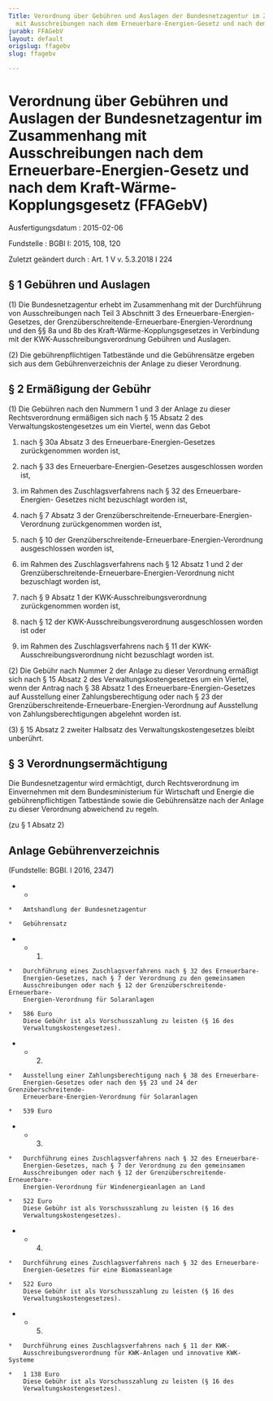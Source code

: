 ```yaml
---
Title: Verordnung über Gebühren und Auslagen der Bundesnetzagentur im Zusammenhang
  mit Ausschreibungen nach dem Erneuerbare-Energien-Gesetz und nach dem Kraft-Wärme-Kopplungsgesetz
jurabk: FFAGebV
layout: default
origslug: ffagebv
slug: ffagebv

---
```


# Verordnung über Gebühren und Auslagen der Bundesnetzagentur im Zusammenhang mit Ausschreibungen nach dem Erneuerbare-Energien-Gesetz und nach dem Kraft-Wärme-Kopplungsgesetz (FFAGebV)

Ausfertigungsdatum
:   2015-02-06

Fundstelle
:   BGBl I: 2015, 108, 120

Zuletzt geändert durch
:   Art. 1 V v. 5.3.2018 I 224


## § 1 Gebühren und Auslagen

(1) Die Bundesnetzagentur erhebt im Zusammenhang mit der Durchführung
von Ausschreibungen nach Teil 3 Abschnitt 3 des Erneuerbare-Energien-
Gesetzes, der Grenzüberschreitende-Erneuerbare-Energien-Verordnung und
den §§ 8a und 8b des Kraft-Wärme-Kopplungsgesetzes in Verbindung mit
der KWK-Ausschreibungsverordnung Gebühren und Auslagen.

(2) Die gebührenpflichtigen Tatbestände und die Gebührensätze ergeben
sich aus dem Gebührenverzeichnis der Anlage zu dieser Verordnung.


## § 2 Ermäßigung der Gebühr

(1) Die Gebühren nach den Nummern 1 und 3 der Anlage zu dieser
Rechtsverordnung ermäßigen sich nach § 15 Absatz 2 des
Verwaltungskostengesetzes um ein Viertel, wenn das Gebot

1.  nach § 30a Absatz 3 des Erneuerbare-Energien-Gesetzes zurückgenommen
    worden ist,


2.  nach § 33 des Erneuerbare-Energien-Gesetzes ausgeschlossen worden ist,


3.  im Rahmen des Zuschlagsverfahrens nach § 32 des Erneuerbare-Energien-
    Gesetzes nicht bezuschlagt worden ist,


4.  nach § 7 Absatz 3 der Grenzüberschreitende-Erneuerbare-Energien-
    Verordnung zurückgenommen worden ist,


5.  nach § 10 der Grenzüberschreitende-Erneuerbare-Energien-Verordnung
    ausgeschlossen worden ist,


6.  im Rahmen des Zuschlagsverfahrens nach § 12 Absatz 1 und 2 der
    Grenzüberschreitende-Erneuerbare-Energien-Verordnung nicht bezuschlagt
    worden ist,


7.  nach § 9 Absatz 1 der KWK-Ausschreibungsverordnung zurückgenommen
    worden ist,


8.  nach § 12 der KWK-Ausschreibungsverordnung ausgeschlossen worden ist
    oder


9.  im Rahmen des Zuschlagsverfahrens nach § 11 der KWK-
    Ausschreibungsverordnung nicht bezuschlagt worden ist.




(2) Die Gebühr nach Nummer 2 der Anlage zu dieser Verordnung ermäßigt
sich nach § 15 Absatz 2 des Verwaltungskostengesetzes um ein Viertel,
wenn der Antrag nach § 38 Absatz 1 des Erneuerbare-Energien-Gesetzes
auf Ausstellung einer Zahlungsberechtigung oder nach § 23 der
Grenzüberschreitende-Erneuerbare-Energien-Verordnung auf Ausstellung
von Zahlungsberechtigungen abgelehnt worden ist.

(3) § 15 Absatz 2 zweiter Halbsatz des Verwaltungskostengesetzes
bleibt unberührt.


## § 3 Verordnungsermächtigung

Die Bundesnetzagentur wird ermächtigt, durch Rechtsverordnung im
Einvernehmen mit dem Bundesministerium für Wirtschaft und Energie die
gebührenpflichtigen Tatbestände sowie die Gebührensätze nach der
Anlage zu dieser Verordnung abweichend zu regeln.

(zu § 1 Absatz 2)

## Anlage Gebührenverzeichnis

(Fundstelle: BGBl. I 2016, 2347)


*    *
    *   Amtshandlung der Bundesnetzagentur

    *   Gebührensatz


*    *   1.

    *   Durchführung eines Zuschlagsverfahrens nach § 32 des Erneuerbare-
        Energien-Gesetzes, nach § 7 der Verordnung zu den gemeinsamen
        Ausschreibungen oder nach § 12 der Grenzüberschreitende-Erneuerbare-
        Energien-Verordnung für Solaranlagen

    *   586 Euro
        Diese Gebühr ist als Vorschusszahlung zu leisten (§ 16 des
        Verwaltungskostengesetzes).


*    *   2.

    *   Ausstellung einer Zahlungsberechtigung nach § 38 des Erneuerbare-
        Energien-Gesetzes oder nach den §§ 23 und 24 der Grenzüberschreitende-
        Erneuerbare-Energien-Verordnung für Solaranlagen

    *   539 Euro


*    *   3.

    *   Durchführung eines Zuschlagsverfahrens nach § 32 des Erneuerbare-
        Energien-Gesetzes, nach § 7 der Verordnung zu den gemeinsamen
        Ausschreibungen oder nach § 12 der Grenzüberschreitende-Erneuerbare-
        Energien-Verordnung für Windenergieanlagen an Land

    *   522 Euro
        Diese Gebühr ist als Vorschusszahlung zu leisten (§ 16 des
        Verwaltungskostengesetzes).


*    *   4.

    *   Durchführung eines Zuschlagsverfahrens nach § 32 des Erneuerbare-
        Energien-Gesetzes für eine Biomasseanlage

    *   522 Euro
        Diese Gebühr ist als Vorschusszahlung zu leisten (§ 16 des
        Verwaltungskostengesetzes).


*    *   5.

    *   Durchführung eines Zuschlagsverfahrens nach § 11 der KWK-
        Ausschreibungsverordnung für KWK-Anlagen und innovative KWK-Systeme

    *   1 138 Euro
        Diese Gebühr ist als Vorschusszahlung zu leisten (§ 16 des
        Verwaltungskostengesetzes).




